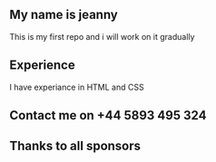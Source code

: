 ## My name is jeanny

This is my first repo and i will work on it gradually

## Experience
I have experiance in HTML and CSS

## Contact me on +44 5893 495 324

## Thanks to all sponsors
